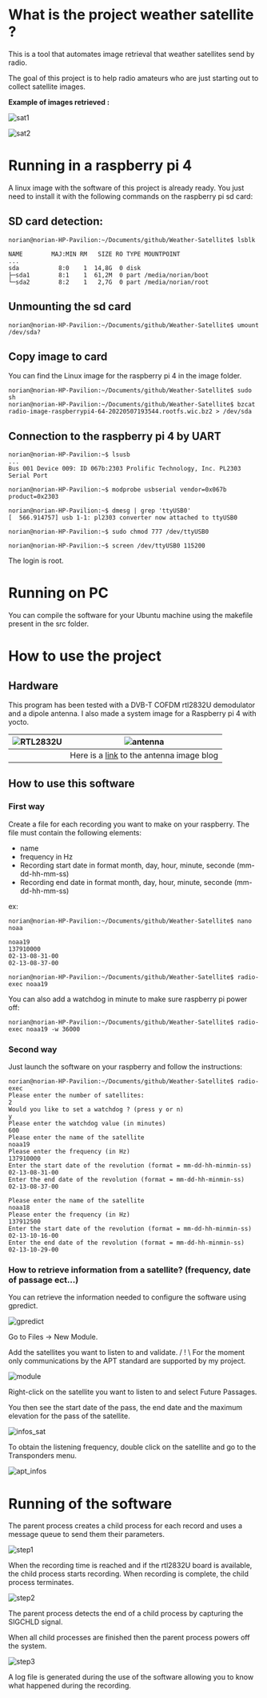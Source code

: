 # What is the project weather satellite ?

This is a tool that automates image retrieval that weather satellites send by radio.

The goal of this project is to help radio amateurs who are just starting out to collect satellite images.

**Example of images retrieved :**
 
![sat1](https://github.com/NorianGuernine/Weather-Satellite/blob/main/Pictures/imgsat.jpg)

![sat2](https://github.com/NorianGuernine/Weather-Satellite/blob/main/Pictures/imgsat2.jpg)

# Running in a raspberry pi 4 

A linux image with the software of this project is already ready.
You just need to install it with the following commands on the raspberry pi sd card:

## SD card detection:

```
norian@norian-HP-Pavilion:~/Documents/github/Weather-Satellite$ lsblk

NAME        MAJ:MIN RM   SIZE RO TYPE MOUNTPOINT
...
sda           8:0    1  14,8G  0 disk 
├─sda1        8:1    1  61,2M  0 part /media/norian/boot
└─sda2        8:2    1   2,7G  0 part /media/norian/root

```
## Unmounting the sd card

```
norian@norian-HP-Pavilion:~/Documents/github/Weather-Satellite$ umount /dev/sda?
```

## Copy image to card

You can find the Linux image for the raspberry pi 4 in the image folder.

```
norian@norian-HP-Pavilion:~/Documents/github/Weather-Satellite$ sudo sh
norian@norian-HP-Pavilion:~/Documents/github/Weather-Satellite$ bzcat radio-image-raspberrypi4-64-20220507193544.rootfs.wic.bz2 > /dev/sda
```
## Connection to the raspberry pi 4 by UART

```
norian@norian-HP-Pavilion:~$ lsusb
...
Bus 001 Device 009: ID 067b:2303 Prolific Technology, Inc. PL2303 Serial Port

norian@norian-HP-Pavilion:~$ modprobe usbserial vendor=0x067b product=0x2303

norian@norian-HP-Pavilion:~$ dmesg | grep 'ttyUSB0'
[  566.914757] usb 1-1: pl2303 converter now attached to ttyUSB0

norian@norian-HP-Pavilion:~$ sudo chmod 777 /dev/ttyUSB0

norian@norian-HP-Pavilion:~$ screen /dev/ttyUSB0 115200

```

The login is root.

# Running on PC

You can compile the software for your Ubuntu machine using the makefile present in the src folder.

# How to use the project

## Hardware

This program has been tested with a DVB-T COFDM rtl2832U demodulator and a dipole antenna.
I also made a system image for a Raspberry pi 4 with yocto.

| ![RTL2832U](https://github.com/NorianGuernine/Weather-Satellite/blob/main/Pictures/rtl2832U.jpg "RTL2832U") |  ![antenna](https://github.com/NorianGuernine/Weather-Satellite/blob/main/Pictures/V-dipole.png "antenna") |
| :-: | :-: |
|     | Here is a [link](https://lna4all.blogspot.com/2017/02/diy-137-mhz-wx-sat-v-dipole-antenna.html) to the antenna image blog |


## How to use this software

### First way

Create a file for each recording you want to make on your raspberry. The file must contain the following elements:
* name
* frequency in Hz
* Recording start date in format month, day, hour, minute, seconde (mm-dd-hh-mm-ss)
* Recording end date in format month, day, hour, minute, seconde (mm-dd-hh-mm-ss)

ex:

```
norian@norian-HP-Pavilion:~/Documents/github/Weather-Satellite$ nano noaa

noaa19
137910000
02-13-08-31-00
02-13-08-37-00

norian@norian-HP-Pavilion:~/Documents/github/Weather-Satellite$ radio-exec noaa19
```

You can also add a watchdog in minute to make sure raspberry pi power off:
```
norian@norian-HP-Pavilion:~/Documents/github/Weather-Satellite$ radio-exec noaa19 -w 36000
```
### Second way 

Just launch the software on your raspberry and follow the instructions:

```
norian@norian-HP-Pavilion:~/Documents/github/Weather-Satellite$ radio-exec
Please enter the number of satellites: 
2
Would you like to set a watchdog ? (press y or n) 
y
Please enter the watchdog value (in minutes)
600
Please enter the name of the satellite 
noaa19
Please enter the frequency (in Hz)
137910000
Enter the start date of the revolution (format = mm-dd-hh-minmin-ss) 
02-13-08-31-00
Enter the end date of the revolution (format = mm-dd-hh-minmin-ss) 
02-13-08-37-00

Please enter the name of the satellite 
noaa18
Please enter the frequency (in Hz)
137912500
Enter the start date of the revolution (format = mm-dd-hh-minmin-ss) 
02-13-10-16-00
Enter the end date of the revolution (format = mm-dd-hh-minmin-ss) 
02-13-10-29-00
```
### How to retrieve information from a satellite? (frequency, date of passage ect...)

You can retrieve the information needed to configure the software using gpredict.

![gpredict](https://github.com/NorianGuernine/Weather-Satellite/blob/main/Pictures/gpredict.png)

Go to Files -> New Module.

Add the satellites you want to listen to and validate. / ! \ For the moment only communications by the APT standard are supported by my project.

![module](https://github.com/NorianGuernine/Weather-Satellite/blob/main/Pictures/module.png)

Right-click on the satellite you want to listen to and select Future Passages.

You then see the start date of the pass, the end date and the maximum elevation for the pass of the satellite.

![infos_sat](https://github.com/NorianGuernine/Weather-Satellite/blob/main/Pictures/infos_satellites.png)

To obtain the listening frequency, double click on the satellite and go to the Transponders menu.

![apt_infos](https://github.com/NorianGuernine/Weather-Satellite/blob/main/Pictures/apt_infos.png)
# Running of the software

The parent process creates a child process for each record and uses a message queue to send them their parameters.

![step1](https://github.com/NorianGuernine/Weather-Satellite/blob/main/Pictures/step1.png)

When the recording time is reached and if the rtl2832U board is available, the child process starts recording.
When recording is complete, the child process terminates.

![step2](https://github.com/NorianGuernine/Weather-Satellite/blob/main/Pictures/step2.png)

The parent process detects the end of a child process by capturing the SIGCHLD signal.

When all child processes are finished then the parent process powers off the system.

![step3](https://github.com/NorianGuernine/Weather-Satellite/blob/main/Pictures/step3.png)

A log file is generated during the use of the software allowing you to know what happened during the recording.

